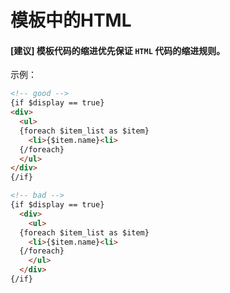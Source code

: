 # 模板中的HTML

#### [建议] 模板代码的缩进优先保证 `HTML` 代码的缩进规则。

示例：

```html
<!-- good -->
{if $display == true}
<div>
  <ul>
  {foreach $item_list as $item}
    <li>{$item.name}<li>
  {/foreach}
  </ul>
</div>
{/if}

<!-- bad -->
{if $display == true}
  <div>
    <ul>
  {foreach $item_list as $item}
    <li>{$item.name}<li>
  {/foreach}
    </ul>
  </div>
{/if}
```
